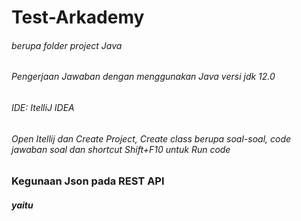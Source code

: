 # Test-Arkademy
###### berupa folder project Java <h6>
###### Pengerjaan Jawaban dengan menggunakan Java versi jdk 12.0 <h6> IDE: ItelliJ IDEA <h6>
###### Open Itellij dan Create Project, Create class berupa soal-soal, code jawaban soal dan shortcut Shift+F10 untuk Run code <h6>
### Kegunaan Json pada REST API <h4>
##### yaitu <h6>
